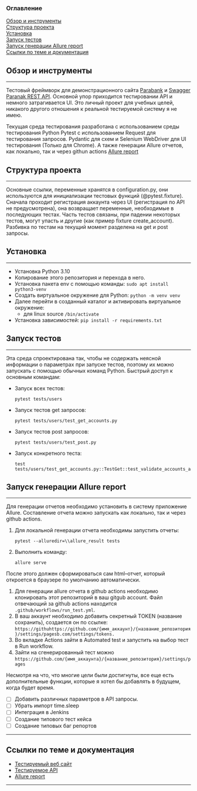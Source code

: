 
### Оглавление
[Обзор и инструменты](#-обзор-и-инструменты) <br>
[Структура проекта](#-структура-проекта-) <br>
[Установка](#-установка) <br>
[Запуск тестов](#-запуск-тестов) <br>
[Запуск генерации Allure report](#-запуск-генерации-allure-report) <br>
[Ссылки по теме и документация](#ссылки-по-теме-и-документация) <br>

## Обзор и инструменты
---
Тестовый фреймворк для демонстрационного сайта [Parabank](https://parabank.parasoft.com/parabank/admin.htm) и [Swagger Paranak REST API](https://parabank.parasoft.com/parabank/api-docs/index.html). Основной упор приходится тестировании API и немного затрагивается UI. Это личный проект для учебных целей, никакого другого отношения к реальной тестируемой систему я не имею.

Текущая среда тестирования разработана с использованием среды тестирования Python Pytest с использованием Request для тестирования запросов. Pydantic для схем и Selenium WebDriver для UI тестирования (Только для Chrome). А также генерации Allure отчетов, как локально, так и через githun actions [Allure report](https://harhaly.github.io/parabank-tests/)

## Структура проекта 
---
Основные ссылки, переменные хранятся в configuration.py, они используются для инициализации тестовых функций (@pytest.fixture). Сначала проходит регистрация аккаунта через UI (регистрация по API не предусмотрена), она возвращает переменные, необходимые в последующих тестах. Часть тестов связаны, при падении некоторых тестов, могут упасть и другие (как пример fixture create_account). Разбивка по тестам на текущий момент разделена на get и post запросы. 
## Установка
---
- Установка Python 3.10
- Копирование этого репозитория и перехода в него.
- Установка пакета env с помощью команды:
`sudo apt install python3-venv` 
- Создать виртуальное окружение для Python:
`python -m venv venv`
- Далее перейти в созданный каталог и активировать виртуальное окружение:
	- для linux source `/bin/activate`
- Установка зависимостей:
`pip install -r requirements.txt`
## Запуск тестов
---
Эта среда спроектирована так, чтобы не содержать неясной информации о параметрах при запуске тестов, поэтому их можно запускать с помощью обычных команд Python. Быстрый доступ к основным командам:
- Запуск всех тестов: 
	```
	pytest tests/users
	```
- Запуск тестов get запросов:
	```
	pytest tests/users/test_get_accounts.py
	``` 
- Запуск тестов post запросов:
	```
	pytest tests/users/test_post.py
	```
- Запуск конкретного теста:
	```	
	test tests/users/test_get_accounts.py::TestGet::test_validate_accounts_accounts_id`
	```
<a name=""></a>
## Запуск генерации Allure report
---
Для генерации отчетов необходимо установить в систему приложение Allure. Составление отчета можно запускать как локально, так и через github actions.

1. Для локальной генерации отчета необходимы запустить отчеты:
	```
	pytest --alluredir=\\allure_result tests
	```
2. Выполнить команду:
	```
	allure serve 
	```
После этого должен сформироваться сам html–отчет, который откроется в браузере по умолчанию автоматически.

1. Для генерации allure отчета в github actions необходимо клонировать этот репозиторий в ваш gitgub account. Файл отвечающий за  github actions находится `.github/workflows/run_test.yml`.
2. В ваш аккаунт необходимо добавить секретный TOKEN (название сохранить), создается он по ссылке:
`https://githuhttps://github.com/{имя_аккаунт}/{название_репозитория}/settings/pagesb.com/settings/tokens.`
3. Во вкладке Actions зайти в Automated test и запустить на выбор тест в Run workflow. 
4. Зайти на сгенерированный тест можно
`https://github.com/{имя_аккаунта}/{название_репозитория}/settings/pages`

Несмотря на что, что многие цели были достигнуты, все еще есть дополнительные функции, которые я хотел бы добавлять в будущем, когда будет время.  
- [ ] Добавить различных параметров в API запросы.
- [ ] Убрать импорт time.sleep
- [ ] Интеграция в Jenkins
- [ ] Создание типового тест кейса
- [ ] Создание типовых баг репортов
<a name="link"></a>
---
## Ссылки по теме и документация
* [Тестируемый веб сайт](https://parabank.parasoft.com/parabank/admin.htm)
* [Тестируемое API](https://parabank.parasoft.com/parabank/api-docs/index.html)
* [Allure report](https://harhaly.github.io/parabank-tests/)
---
